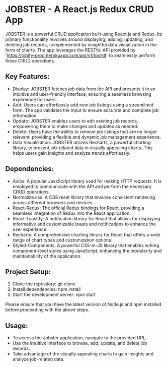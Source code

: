 #  JOBSTER - A React.js Redux CRUD App

JOBSTER is a powerful CRUD application built using React.js and Redux. Its primary functionality revolves around displaying, adding, updating, and deleting job records, complemented by insightful data visualization in the form of charts. The app leverages the RESTful API provided by 'https://jobify-prod.herokuapp.com/api/v1/toolkit' to seamlessly perform these CRUD operations.

## Key Features:

* Display: JOBSTER fetches job data from the API and presents it in an intuitive and user-friendly interface, ensuring a seamless browsing experience for users.
* Add: Users can effortlessly add new job listings using a streamlined form. The app validates the input to ensure accurate and complete job information.
* Update: JOBSTER enables users to edit existing job records, empowering them to make changes and updates as needed.
* Delete: Users have the ability to remove job listings that are no longer relevant, providing a flexible and dynamic job management experience.
* Data Visualization: JOBSTER utilizes Recharts, a powerful charting library, to present job-related data in visually appealing charts. This helps users gain insights and analyze trends effortlessly.

## Dependencies:
* Axios: A popular JavaScript library used for making HTTP requests. It is employed to communicate with the API and perform the necessary CRUD operations.
* Normalize.css: A CSS reset library that ensures consistent rendering across different browsers and devices.
* React-Redux: The official Redux bindings for React, providing a seamless integration of Redux into the React application.
* React-Toastify: A notification library for React that allows for displaying informative and customizable toasts and notifications to enhance the user experience.
* Recharts: A comprehensive charting library for React that offers a wide range of chart types and customization options.
* Styled-Components: A powerful CSS-in-JS library that enables writing component-level styles using JavaScript, enhancing the modularity and maintainability of the application.

## Project Setup:

1. Clone the repository: git clone <repository-url>
2. Install dependencies: npm install
3. Start the development server: npm start

Please ensure that you have the latest version of Node.js and npm installed before proceeding with the above steps.

## Usage:

* To access the Jobster application, navigate to the provided URL.
* Use the intuitive interface to browse, add, update, and delete job records.
* Take advantage of the visually appealing charts to gain insights and analyze job-related data.
